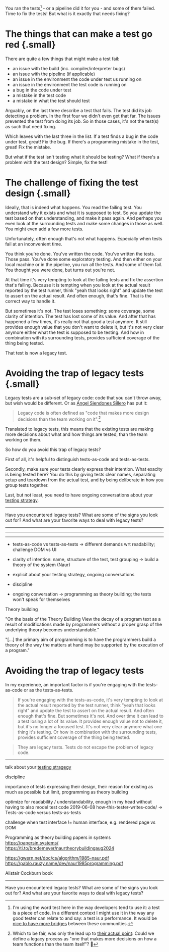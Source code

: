 <!--
.. title: What do you fix when you fix a test?
.. slug: what-do-you-fix-when-you-fix-a-test
.. date: 2024-08024
.. category:
.. tags:
.. type: text
-->


 You ran the tests[^1] - or a pipeline did it for you - and some of them failed. Time to fix the tests! But what is it exactly that needs fixing?

[^1]: I'm using the word test here in the way developers tend to use it: a test is a piece of code. In a different context I might use it in the way any good tester can relate to and say: a test is a performance. It would be [nice to have more bridges](link://slug/a-good-tester-is-all-over-the-place#building-bridges) between these communities.


 # The things that can make a test go red {.small}

There are quite a few things that might make a test fail:

- an issue with the build (inc. compiler/interpreter bugs)
- an issue with the pipeline (if applicable)
- an issue in the environment the code under test us running on
- an issue in the environment the test code is running on
- a bug in the code under test
- a mistake in the test code
- a mistake in what the test should test

Arguably, on the last three describe a test that fails. The test did its job detecting a problem. In the first four we didn't even get that far. The issues prevented the test from doing its job. So in those cases, it's not the test(s) as such that need fixing.

Which leaves with the last three in the list. If a test finds a bug in the code under test, great! Fix the bug. If there's a programming mistake in the test, great! Fix the mistake.

But what if the test isn't testing what it should be testing? What if there's a problem with the test design? Simple, fix the test!


# The challenge of fixing the test design {.small}

Ideally, that is indeed what happens. You read the failing test. You understand why it exists and what it is supposed to test. So you update the test based on that understanding, and make it pass again. And perhaps you even look at the surrounding tests and make some changes in those as well. You might even add a few more tests.

Unfortunately, often enough that's not what happens. Especially when tests fail at an inconvenient time.

You think you're done. You've written the code. You've written the tests. Those pass. You've done some exploratory testing. And then either on your local machine or in the pipeline, you run all the tests. And some of them fail. You thought you were done, but turns out you're not.

At that time it's very tempting to look at the failing tests and fix the assertion that's failing. Because it is tempting when you look at the actual result reported by the test runner, think "yeah that looks right" and update the test to assert on the actual result. And often enough, that's fine. That is the correct way to handle it.

But sometimes it's not. The test loses something: some coverage, some clarity of intention. The test has lost some of its value. And after that has happened a few times, it's really not that good a test anymore. It still provides enough value that you don't want to delete it, but it's not very clear anymore either what the test is supposed to be testing. And how in combination with its surrounding tests, provides sufficient coverage of the thing being tested.

That test is now a legacy test.


# Avoiding the trap of legacy tests {.small}

Legacy tests are a sub-set of legacy code: code that you can't throw away, but wish would be different. Or as [Ángel Siendones Sillero](https://www.linkedin.com/in/angel-siendones-sillero) has put it:

> Legacy code is often defined as "code that makes more design decisions than the team working on it".[^2]

[^2]: Which to be fair, was only the lead up to [their actual point](https://www.linkedin.com/posts/angel-siendones-sillero_legacy-code-is-often-defined-as-code-that-activity-7145457617526538240-nvRS/): Could we define a legacy process as "one that makes more decisions on how a team functions than the team itself"? 🤔

Translated to legacy tests, this means that the existing tests are making more decisions about what and how things are tested, than the team working on them.

So how do you avoid this trap of legacy tests?

First of all, it's helpful to distinguish tests-as-code and tests-as-tests.

Secondly, make sure your tests clearly express their intention. What exaclty is being tested here? You do this by giving tests clear names, separating setup and teardown from the actual test, and by being deliberate in how you group tests together.

Last, but not least, you need to have ongoing conversations about your [testing strategy]((link://slug/test-strategy-primer)).


---

Have you encountered legacy tests? What are some of the signs you look out for? And what are your favorite ways to deal with legacy tests?


---
---
---


- tests-as-code vs tests-as-tests -> different demands wrt readability; challenge DOM vs UI
- clarity of intention: name, structure of the test, test grouping -> build a theory of the system (Naur)
- explicit about your testing strategy, ongoing conversations


- discipline
- ongoing conversation -> programming as theory building; the tests won't speak for themselves



Theory building

"On the basis of the Theory Building View the decay of a program text as a result of modifications made by programmers without a proper grasp of the underlying theory becomes understandable."

"[...] the primary aim of programming is to have the programmers build a theory of the way the matters at hand may be supported by the execution of a program."



# Avoiding the trap of legacy tests

In my experience, an important factor is if you're engaging with the tests-as-code or as the tests-as-tests.

> If you're engaging with the tests-as-code, it's very tempting to look at the actual result reported by the test runner, think "yeah that looks right" and update the test to assert on the actual result. And often enough that's fine. But sometimes it's not. And over time it can lead to a test losing a lot of its value. It provides enough value not to delete it, but it's no longer a focused test. It's not very clear anymore what one thing it's testing. Or how in combination with the surrounding tests, provides sufficient coverage of the thing being tested.

> They are legacy tests. Tests do not escape the problem of legacy code.

---

talk about your [testing stragegy](link://slug/test-strategy-primer)

discipline

importance of tests expressing their design, their reason for existing as much as possible
but limit, programming as theory building

optimize for readability / understandability, enough in my head without having to also model test code
2019-06-08 how-this-tester-writes-code/ -> Tests-as-code versus tests-as-tests

challenge when test interface != human interface, e.g. rendered page vs DOM

 Programming as theory building
 papers in systems
 https://papersin.systems/
 https://ti.to/bredemeyer/naurtheorybuildingaug2024

 https://gwern.net/doc/cs/algorithm/1985-naur.pdf
 https://pablo.rauzy.name/dev/naur1985programming.pdf

Alistair Cockburn book

---

Have you encountered legacy tests? What are some of the signs you look out for? And what are your favorite ways to deal with legacy tests?


<!-- 

not tech debt, just chores not done -> link!
https://twtext.com/article/1376628481878990852
Yvonne Lam

> My theory of tech debt is that housework is the correct metaphor for the thing we call tech debt, but we can't use it because tech has been made up of people who don't do housework, or manage housework being done. 
 -->
